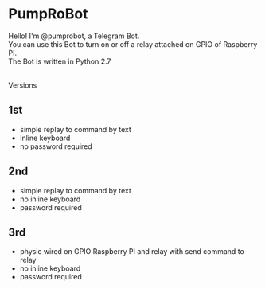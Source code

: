 PumpRoBot
====

Hello! I'm @pumprobot, a Telegram Bot.<br>
You can use this Bot to turn on or off a relay attached on GPIO of Raspberry PI.<br>
The Bot is written in Python 2.7<br><br>

Versions

1st
---
<ul>
<li>simple replay to command by text</li>
<li>inline keyboard</li>
<li>no password required</li>
</ul>

2nd
---
<ul>
<li>simple replay to command by text</li>
<li>no inline keyboard</li>
<li>password required</li>
</ul>

3rd
---
<ul>
<li>physic wired on GPIO Raspberry PI and relay with send command to relay</li>
<li>no inline keyboard</li>
<li>password required</li>
</ul>



